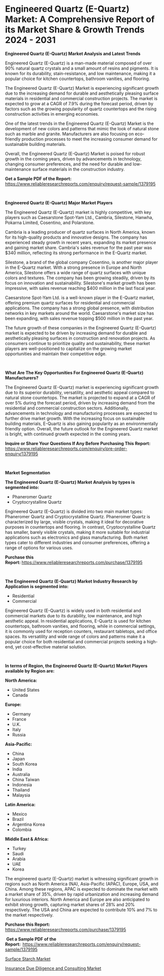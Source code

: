 <p><h1>Engineered Quartz (E-Quartz) Market: A Comprehensive Report of its Market Share & Growth Trends 2024 - 2031</h1></p><p><strong>Engineered Quartz (E-Quartz) Market Analysis and Latest Trends</strong></p>
<p><p>Engineered Quartz (E-Quartz) is a man-made material composed of over 90% natural quartz crystals and a small amount of resins and pigments. It is known for its durability, stain-resistance, and low maintenance, making it a popular choice for kitchen countertops, bathroom vanities, and flooring.</p><p>The Engineered Quartz (E-Quartz) Market is experiencing significant growth due to the increasing demand for durable and aesthetically pleasing surface materials in residential and commercial construction projects. The market is expected to grow at a CAGR of 7.9% during the forecast period, driven by factors such as the growing popularity of quartz countertops and the rising construction activities in emerging economies.</p><p>One of the latest trends in the Engineered Quartz (E-Quartz) Market is the development of new colors and patterns that mimic the look of natural stone such as marble and granite. Manufacturers are also focusing on eco-friendly production processes to meet the increasing consumer demand for sustainable building materials.</p><p>Overall, the Engineered Quartz (E-Quartz) Market is poised for robust growth in the coming years, driven by advancements in technology, changing consumer preferences, and the need for durable and low-maintenance surface materials in the construction industry.</p></p>
<p><strong>Get a Sample PDF of the Report:&nbsp;</strong> <a href="https://www.reliableresearchreports.com/enquiry/request-sample/1379195">https://www.reliableresearchreports.com/enquiry/request-sample/1379195</a></p>
<p>&nbsp;</p>
<p><strong>Engineered Quartz (E-Quartz) Major Market Players</strong></p>
<p><p>The Engineered Quartz (E-Quartz) market is highly competitive, with key players such as Caesarstone Spot-Yam Ltd., Cambria, Silestone, Hanwha, Pokarna Limited, Cosentino, and Polarstone. </p><p>Cambria is a leading producer of quartz surfaces in North America, known for its high-quality products and innovative designs. The company has experienced steady growth in recent years, expanding its market presence and gaining market share. Cambria's sales revenue for the past year was $340 million, reflecting its strong performance in the E-Quartz market.</p><p>Silestone, a brand of the global company Cosentino, is another major player in the E-Quartz market. With a strong presence in Europe and North America, Silestone offers a wide range of quartz surfaces with unique colors and textures. The company has been growing steadily, driven by its focus on innovation and sustainability. Silestone's market growth has been impressive, with sales revenue reaching $400 million in the last fiscal year.</p><p>Caesarstone Spot-Yam Ltd. is a well-known player in the E-Quartz market, offering premium quartz surfaces for residential and commercial applications. The company has a strong global presence, with distribution networks in key markets around the world. Caesarstone's market size has been expanding, with sales revenue topping $500 million in the past year.</p><p>The future growth of these companies in the Engineered Quartz (E-Quartz) market is expected to be driven by increasing demand for durable and aesthetically pleasing surfaces in construction and renovation projects. As consumers continue to prioritize quality and sustainability, these market players are well-positioned to capitalize on the growing market opportunities and maintain their competitive edge.</p></p>
<p>&nbsp;</p>
<p><strong>What Are The Key Opportunities For Engineered Quartz (E-Quartz) Manufacturers?</strong></p>
<p><p>The Engineered Quartz (E-Quartz) market is experiencing significant growth due to its superior durability, versatility, and aesthetic appeal compared to natural stone countertops. The market is projected to expand at a CAGR of over 5% during the forecast period, driven by increasing demand from the residential and commercial construction sectors. Additionally, advancements in technology and manufacturing processes are expected to further drive market growth. With the increasing focus on sustainable building materials, E-Quartz is also gaining popularity as an environmentally friendly option. Overall, the future outlook for the Engineered Quartz market is bright, with continued growth expected in the coming years.</p></p>
<p><strong>Inquire or Share Your Questions If Any Before Purchasing This Report:</strong> <a href="https://www.reliableresearchreports.com/enquiry/pre-order-enquiry/1379195">https://www.reliableresearchreports.com/enquiry/pre-order-enquiry/1379195</a></p>
<p>&nbsp;</p>
<p><strong>Market Segmentation</strong></p>
<p><strong>The Engineered Quartz (E-Quartz) Market Analysis by types is segmented into:</strong></p>
<p><ul><li>Phaneromer Quartz</li><li>Cryptocrystalline Quartz</li></ul></p>
<p><p>Engineered Quartz (E-Quartz) is divided into two main market types: Phaneromer Quartz and Cryptocrystalline Quartz. Phaneromer Quartz is characterized by large, visible crystals, making it ideal for decorative purposes in countertops and flooring. In contrast, Cryptocrystalline Quartz has smaller, barely visible crystals, making it more suitable for industrial applications such as electronics and glass manufacturing. Both market types cater to different industries and consumer preferences, offering a range of options for various uses.</p></p>
<p><strong>Purchase this Report:&nbsp;</strong><a href="https://www.reliableresearchreports.com/purchase/1379195">https://www.reliableresearchreports.com/purchase/1379195</a></p>
<p>&nbsp;</p>
<p><strong>The Engineered Quartz (E-Quartz) Market Industry Research by Application is segmented into:</strong></p>
<p><ul><li>Residential</li><li>Commercial</li></ul></p>
<p><p>Engineered Quartz (E-Quartz) is widely used in both residential and commercial markets due to its durability, low maintenance, and high aesthetic appeal. In residential applications, E-Quartz is used for kitchen countertops, bathroom vanities, and flooring, while in commercial settings, it is commonly used for reception counters, restaurant tabletops, and office spaces. Its versatility and wide range of colors and patterns make it a popular choice for both residential and commercial projects seeking a high-end, yet cost-effective material solution.</p></p>
<p>&nbsp;</p>
<p><strong>In terms of Region, the Engineered Quartz (E-Quartz) Market Players available by Region are:</strong></p>
<p>
    <p> <strong> North America: </strong>
        <ul>
            <li>United States</li>
            <li>Canada</li>
        </ul>
        </p> 
    <p> <strong> Europe: </strong>
        <ul>
            <li>Germany</li>
            <li>France</li>
            <li>U.K.</li>
            <li>Italy</li>
            <li>Russia</li>
        </ul>
        </p> 
    <p> <strong> Asia-Pacific: </strong>
        <ul>
            <li>China</li>
            <li>Japan</li>
            <li>South Korea</li>
            <li>India</li>
            <li>Australia</li>
            <li>China Taiwan</li>
            <li>Indonesia</li>
            <li>Thailand</li>
            <li>Malaysia</li>
        </ul>
        </p> 
    <p> <strong> Latin America: </strong>
        <ul>
            <li>Mexico</li>
            <li>Brazil</li>
            <li>Argentina Korea</li>
            <li>Colombia</li>
        </ul>
        </p> 
    <p> <strong> Middle East & Africa: </strong>
        <ul>
            <li>Turkey</li>
            <li>Saudi</li>
            <li>Arabia</li>
            <li>UAE</li>
            <li>Korea</li>
        </ul>
    </p>
    </p>
<p><p>The engineered quartz (E-Quartz) market is witnessing significant growth in regions such as North America (NA), Asia-Pacific (APAC), Europe, USA, and China. Among these regions, APAC is expected to dominate the market with a market share of 35%, driven by rapid urbanization and increasing demand for luxurious interiors. North America and Europe are also anticipated to exhibit strong growth, capturing market shares of 28% and 20% respectively. The USA and China are expected to contribute 10% and 7% to the market respectively.</p></p>
<p><strong>Purchase this Report: </strong><a href="https://www.reliableresearchreports.com/purchase/1379195">https://www.reliableresearchreports.com/purchase/1379195</a></p>
<p>&nbsp;<strong>Get a Sample PDF of the Report:&nbsp;&nbsp;</strong><a href="https://www.reliableresearchreports.com/enquiry/request-sample/1379195">https://www.reliableresearchreports.com/enquiry/request-sample/1379195</a></p>
<p><strong></strong></p>
<p><p><a href="https://github.com/Sherrillcrooksxa8i18ucf2m/Market-Research-Report-List-1/blob/main/surface-starch-market.md">Surface Starch Market</a></p><p><a href="https://summer-dogwood-3e9.notion.site/Insurance-Due-Diligence-and-Consulting-Market-Research-Report-Unlocks-Analysis-on-the-Market-Financi-f51a49e7e85346bbbb4ec0976ddde294">Insurance Due Diligence and Consulting Market</a></p></p>